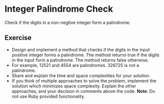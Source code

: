 # Integer Palindrome Check
Check if the digits in a non-negtive integer form a palindrome.

## Exercise
* Design and implement a method that checks if the digits in the input positive integer forms a palindrome. The method returns true if the digits in the input form a palindrome. The method returns false otherwise.
* For example, 12521 and 4554 are palindromes. 326725 is not a palindrome.
* Share and explain the time and space complexities for your solution.
* If you think of multiple approaches to solve the problem, implement the solution which minimizes space complexity. Explain the other approaches, and your decision in comments above the code.
**Note**: Do not use Ruby provided functionality.
